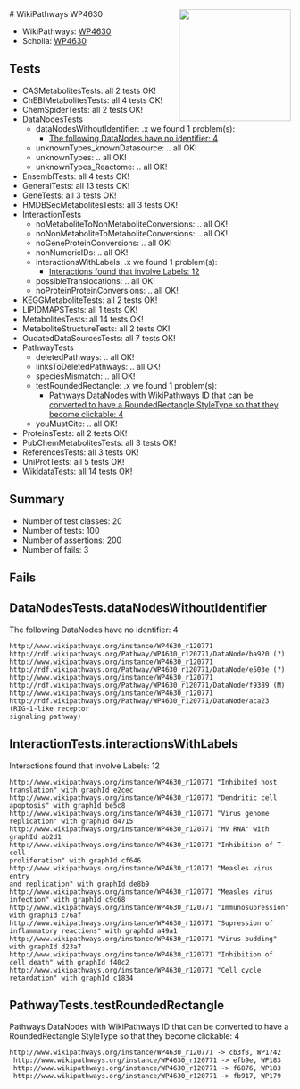 <img style="float: right; width: 200px" src="https://upload.wikimedia.org/wikipedia/commons/thumb/8/83/Wplogo_with_text_500.png/640px-Wplogo_with_text_500.png" />
# WikiPathways WP4630

* WikiPathways: [WP4630](https://identifiers.org/wikipathways:WP4630)
* Scholia: [WP4630](https://scholia.toolforge.org/wikipathways/WP4630)
## Tests
* CASMetabolitesTests: all 2 tests OK!
* ChEBIMetabolitesTests: all 4 tests OK!
* ChemSpiderTests: all 2 tests OK!
* DataNodesTests
    * dataNodesWithoutIdentifier: .x we found 1 problem(s):
        * [The following DataNodes have no identifier: 4](#d2d32fa3)
    * unknownTypes_knownDatasource: .. all OK!
    * unknownTypes: .. all OK!
    * unknownTypes_Reactome: .. all OK!
* EnsemblTests: all 4 tests OK!
* GeneralTests: all 13 tests OK!
* GeneTests: all 3 tests OK!
* HMDBSecMetabolitesTests: all 3 tests OK!
* InteractionTests
    * noMetaboliteToNonMetaboliteConversions: .. all OK!
    * noNonMetaboliteToMetaboliteConversions: .. all OK!
    * noGeneProteinConversions: .. all OK!
    * nonNumericIDs: .. all OK!
    * interactionsWithLabels: .x we found 1 problem(s):
        * [Interactions found that involve Labels: 12](#fe97a8ba)
    * possibleTranslocations: .. all OK!
    * noProteinProteinConversions: .. all OK!
* KEGGMetaboliteTests: all 2 tests OK!
* LIPIDMAPSTests: all 1 tests OK!
* MetabolitesTests: all 14 tests OK!
* MetaboliteStructureTests: all 2 tests OK!
* OudatedDataSourcesTests: all 7 tests OK!
* PathwayTests
    * deletedPathways: .. all OK!
    * linksToDeletedPathways: .. all OK!
    * speciesMismatch: .. all OK!
    * testRoundedRectangle: .x we found 1 problem(s):
        * [Pathways DataNodes with WikiPathways ID that can be converted to have a RoundedRectangle StyleType so that they become clickable: 4](#9fbad3ce)
    * youMustCite: .. all OK!
* ProteinsTests: all 2 tests OK!
* PubChemMetabolitesTests: all 3 tests OK!
* ReferencesTests: all 3 tests OK!
* UniProtTests: all 5 tests OK!
* WikidataTests: all 14 tests OK!


## Summary

* Number of test classes: 20
* Number of tests: 100
* Number of assertions: 200
* Number of fails: 3

## Fails

<a name="d2d32fa3" />

## DataNodesTests.dataNodesWithoutIdentifier

The following DataNodes have no identifier: 4
```
http://www.wikipathways.org/instance/WP4630_r120771 http://rdf.wikipathways.org/Pathway/WP4630_r120771/DataNode/ba920 (?)
http://www.wikipathways.org/instance/WP4630_r120771 http://rdf.wikipathways.org/Pathway/WP4630_r120771/DataNode/e503e (?)
http://www.wikipathways.org/instance/WP4630_r120771 http://rdf.wikipathways.org/Pathway/WP4630_r120771/DataNode/f9389 (M)
http://www.wikipathways.org/instance/WP4630_r120771 http://rdf.wikipathways.org/Pathway/WP4630_r120771/DataNode/aca23 (RIG-1-like receptor
signaling pathway)
```

<a name="fe97a8ba" />

## InteractionTests.interactionsWithLabels

Interactions found that involve Labels: 12
```
http://www.wikipathways.org/instance/WP4630_r120771 "Inhibited host 
translation" with graphId e2cec
http://www.wikipathways.org/instance/WP4630_r120771 "Dendritic cell
apoptosis" with graphId be5c8
http://www.wikipathways.org/instance/WP4630_r120771 "Virus genome 
replication" with graphId d4715
http://www.wikipathways.org/instance/WP4630_r120771 "MV RNA" with graphId ab2d1
http://www.wikipathways.org/instance/WP4630_r120771 "Inhibition of T-cell 
proliferation" with graphId cf646
http://www.wikipathways.org/instance/WP4630_r120771 "Measles virus entry
and replication" with graphId de8b9
http://www.wikipathways.org/instance/WP4630_r120771 "Measles virus
infection" with graphId c9c68
http://www.wikipathways.org/instance/WP4630_r120771 "Immunosupression" with graphId c76af
http://www.wikipathways.org/instance/WP4630_r120771 "Supression of 
inflammatory reactions" with graphId a49a1
http://www.wikipathways.org/instance/WP4630_r120771 "Virus budding" with graphId d23a7
http://www.wikipathways.org/instance/WP4630_r120771 "Inhibition of cell death" with graphId f40c2
http://www.wikipathways.org/instance/WP4630_r120771 "Cell cycle retardation" with graphId c1834
```

<a name="9fbad3ce" />

## PathwayTests.testRoundedRectangle

Pathways DataNodes with WikiPathways ID that can be converted to have a RoundedRectangle StyleType so that they become clickable: 4
```
http://www.wikipathways.org/instance/WP4630_r120771 -> cb3f8, WP1742
 http://www.wikipathways.org/instance/WP4630_r120771 -> efb9e, WP183
 http://www.wikipathways.org/instance/WP4630_r120771 -> f6876, WP183
 http://www.wikipathways.org/instance/WP4630_r120771 -> fb917, WP179
 ```

